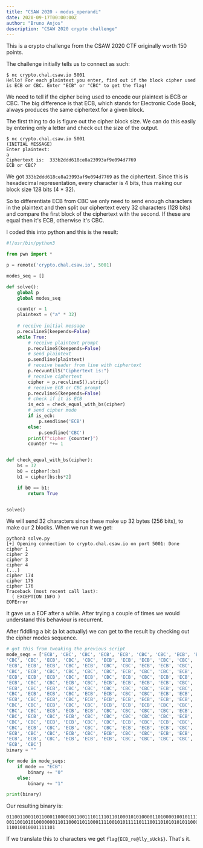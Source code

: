 ```yaml
---
title: "CSAW 2020 - modus_operandi"
date: 2020-09-17T00:00:00Z
author: "Bruno Anjos"
description: "CSAW 2020 crypto challenge"
---
```


This is a crypto challenge from the CSAW 2020 CTF originally worth 150 points.

The challenge initially tells us to connect as such:

```
$ nc crypto.chal.csaw.io 5001
Hello! For each plaintext you enter, find out if the block cipher used is ECB or CBC. Enter "ECB" or "CBC" to get the flag!
```

We need to tell if the cipher being used to encode our plaintext is ECB or CBC. The big difference is that ECB, which stands for Electronic Code Book, always produces the same ciphertext for a given block.

The first thing to do is figure out the cipher block size. We can do this easily by entering only a letter and check out the size of the output.

```
$ nc crypto.chal.csaw.io 5001
(INITIAL MESSAGE)
Enter plaintext:
a
Ciphertext is:  333b2ddd618ce8a23993af9e094d7769
ECB or CBC?
```

We got `333b2ddd618ce8a23993af9e094d7769` as the ciphertext. Since this is hexadecimal representation, every character is 4 bits, thus making our block size 128 bits (4 * 32).

So to differentiate ECB from CBC we only need to send enough characters in the plaintext and then split our ciphertext every 32 characters (128 bits) and compare the first block of the ciphertext with the second. If these are equal then it's ECB, otherwise it's CBC.

I coded this into python and this is the result:

```python
#!/usr/bin/python3

from pwn import *

p = remote('crypto.chal.csaw.io', 5001)

modes_seq = []

def solve():
    global p
    global modes_seq

    counter = 1
    plaintext = ("a" * 32)
    
    # receive initial message
    p.recvlineS(keepends=False)
    while True:
        # receive plaintext prompt
        p.recvlineS(keepends=False)
        # send plaintext
        p.sendline(plaintext)
        # receive header from line with ciphertext
        p.recvuntilS("Ciphertext is:")
        # receive ciphertext
        cipher = p.recvlineS().strip()
        # receive ECB or CBC prompt
        p.recvlineS(keepends=False)
        # check if it is ECB
        is_ecb = check_equal_with_bs(cipher)
        # send cipher mode
        if is_ecb:
            p.sendline('ECB')
        else:
            p.sendline('CBC')
        print(f"cipher {counter}")
        counter *+= 1


def check_equal_with_bs(cipher):
    bs = 32
    b0 = cipher[:bs]
    b1 = cipher[bs:bs*2]

    if b0 == b1:
        return True


solve()
```

We will send 32 characters since these make up 32 bytes (256 bits), to make our 2 blocks. When we run it we get:

```
python3 solve.py
[+] Opening connection to crypto.chal.csaw.io on port 5001: Done
cipher 1
cipher 2
cipher 3
cipher 4
(...)
cipher 174
cipher 175
cipher 176
Traceback (most recent call last):
  ( EXCEPTION INFO )
EOFError
```

It gave us a EOF after a while. After trying a couple of times we would understand this behaviour is recurrent.

After fiddling a bit (a lot actually) we can get to the result by checking out the cipher modes sequence.

```python
# got this from tweaking the previous script
mode_seqs = ['ECB', 'CBC', 'CBC', 'ECB', 'ECB', 'CBC', 'CBC', 'ECB', 'ECB',
'CBC', 'CBC', 'ECB', 'CBC', 'CBC', 'ECB', 'ECB', 'ECB', 'CBC', 'CBC', 'ECB',
'ECB', 'ECB', 'ECB', 'CBC', 'ECB', 'CBC', 'CBC', 'ECB', 'ECB', 'CBC', 'CBC',
'CBC', 'ECB', 'CBC', 'CBC', 'CBC', 'CBC', 'ECB', 'CBC', 'CBC', 'ECB', 'CBC',
'ECB', 'ECB', 'ECB', 'CBC', 'ECB', 'CBC', 'ECB', 'CBC', 'ECB', 'ECB', 'ECB',
'ECB', 'CBC', 'CBC', 'ECB', 'CBC', 'ECB', 'ECB', 'ECB', 'ECB', 'CBC', 'ECB',
'ECB', 'CBC', 'ECB', 'CBC', 'CBC', 'CBC', 'CBC', 'CBC', 'ECB', 'CBC', 'CBC',
'CBC', 'ECB', 'ECB', 'CBC', 'ECB', 'ECB', 'CBC', 'CBC', 'ECB', 'ECB', 'CBC',
'ECB', 'CBC', 'ECB', 'CBC', 'ECB', 'ECB', 'ECB', 'ECB', 'ECB', 'ECB', 'ECB',
'CBC', 'CBC', 'ECB', 'CBC', 'CBC', 'ECB', 'ECB', 'ECB', 'CBC', 'CBC', 'ECB',
'CBC', 'CBC', 'ECB', 'ECB', 'ECB', 'CBC', 'CBC', 'CBC', 'CBC', 'ECB', 'ECB',
'CBC', 'ECB', 'CBC', 'ECB', 'CBC', 'CBC', 'CBC', 'CBC', 'CBC', 'ECB', 'CBC',
'CBC', 'CBC', 'ECB', 'ECB', 'CBC', 'CBC', 'ECB', 'CBC', 'ECB', 'CBC', 'ECB',
'CBC', 'ECB', 'CBC', 'ECB', 'CBC', 'CBC', 'ECB', 'ECB', 'ECB', 'CBC', 'CBC',
'ECB', 'CBC', 'CBC', 'ECB', 'CBC', 'ECB', 'CBC', 'CBC', 'ECB', 'ECB', 'CBC',
'ECB', 'ECB', 'CBC', 'ECB', 'ECB', 'ECB', 'CBC', 'CBC', 'CBC', 'CBC', 'CBC',
'ECB', 'CBC']
binary = ""

for mode in mode_seqs:
    if mode == "ECB":
        binary += "0"
    else:
        binary += "1"

print(binary)
```

Our resulting binary is:
```
0110011001101100011000010110011101111011010001010100001101000010010111110111001
0011001010100000001101100011011000111100101011111011100110101010101100011011010
110010010001111101
```

If we translate this to characters we get `flag{ECB_re@lly_sUck$}`. That's it.